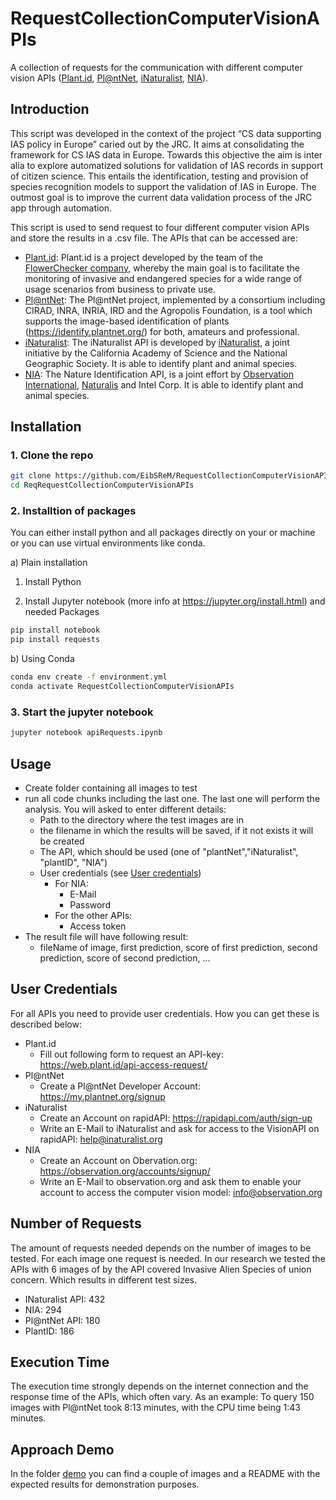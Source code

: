 # RequestCollectionComputerVisionAPIs
A collection of requests for the communication with different computer vision APIs ([Plant.id](https://www.plant.id/), [Pl@ntNet](https://plantnet.org/en/), [iNaturalist](https://www.inaturalist.org/pages/computer_vision_demo), [NIA](https://observation.org/apps/obsidentify/)).

## Introduction
This script was developed in the context of the project “CS data supporting IAS policy in Europe” caried out by the JRC. It aims at consolidating the framework for CS IAS data in Europe. Towards this objective the aim is inter alia to explore automatized solutions for validation of IAS records in support of citizen science. This entails the identification, testing and provision of species recognition models to support the validation of IAS in Europe. The outmost goal is to improve the current data validation process of the JRC app through automation.

This script is used to send request to four different computer vision APIs and store the results in a .csv file. The APIs that can be accessed are:
 * [Plant.id](https://www.plant.id/): Plant.id is a project developed by the team of the [FlowerChecker company](http://flowerchecker.com/), whereby the main goal is to facilitate the monitoring of invasive and endangered species for a wide range of usage scenarios from business to private use.
 * [Pl@ntNet](https://plantnet.org/en/): The Pl@ntNet project, implemented by a consortium including CIRAD, INRA, INRIA, IRD and the Agropolis Foundation, is a tool which supports the image-based identification of plants (https://identify.plantnet.org/) for both, amateurs and professional.
 * [iNaturalist](https://www.inaturalist.org/pages/computer_vision_demo): The iNaturalist API is developed by [iNaturalist](https://www.inaturalist.org/), a joint initiative by the California Academy of Science and the National Geographic Society. It is able to identify plant and animal species.
 * [NIA](https://observation.org/apps/obsidentify/): The Nature Identification API, is a joint effort by [Observation International](https://observation-international.org/en/), [Naturalis](https://www.naturalis.nl/en) and Intel Corp. It is able to identify plant and animal species.



## Installation
### 1. Clone the repo
```bash
git clone https://github.com/EibSReM/RequestCollectionComputerVisionAPIs.git
cd ReqRequestCollectionComputerVisionAPIs
```

### 2. Installtion of packages 

You can either install python and all packages directly on your or machine or you can use virtual environments like conda.


a) Plain installation

1. Install Python

2. Install Jupyter notebook (more info at https://jupyter.org/install.html) and needed Packages
```bash
pip install notebook
pip install requests
```

b) Using Conda

```bash
conda env create -f environment.yml
conda activate RequestCollectionComputerVisionAPIs
```

### 3. Start the jupyter notebook
```bash
jupyter notebook apiRequests.ipynb
```


## Usage
* Create folder containing all images to test
* run all code chunks including the last one. The last one will perform the analysis. You will asked to enter different details: 
  * Path to the directory where the test images are in
  * the filename in which the results will be saved, if it not exists it will be created
  * The API, which should be used (one of "plantNet","iNaturalist", "plantID", "NIA")
  * User credentials (see [User credentials](#user-credentials))
    * For NIA:
      * E-Mail
      * Password 
    * For the other APIs:
      * Access token
* The result file will have following result:
  * fileName of image, first prediction, score of first prediction, second prediction, score of second prediction, ... 


## User Credentials
For all APIs you need to provide user credentials. How you can get these is described below:

* Plant.id
  * Fill out following form to request an API-key: https://web.plant.id/api-access-request/
* Pl@ntNet
  * Create a Pl@ntNet Developer Account: https://my.plantnet.org/signup
* iNaturalist
  * Create an Account on rapidAPI: https://rapidapi.com/auth/sign-up
  * Write an E-Mail to iNaturalist and ask for access to the VisionAPI on rapidAPI: help@inaturalist.org
* NIA
  * Create an Account on Obervation.org: https://observation.org/accounts/signup/
  * Write an E-Mail to observation.org and ask them to enable your account to access the computer vision model: info@observation.org 

## Number of Requests
The amount of requests needed depends on the number of images to be tested. For each image one request is needed. In our research we tested the APIs with 6 images of by the API covered Invasive Alien Species of union concern. Which results in different test sizes.
* INaturalist API: 432
* NIA: 294
* Pl@ntNet API: 180
* PlantID: 186

## Execution Time
The execution time strongly depends on the internet connection and the response time of the APIs, which often vary. As an example:
To query 150 images with Pl@ntNet took 8:13 minutes, with the CPU time being 1:43 minutes.

## Approach Demo 
In the folder [demo](/demo/) you can find a couple of images and a README with the expected results for demonstration purposes. 

